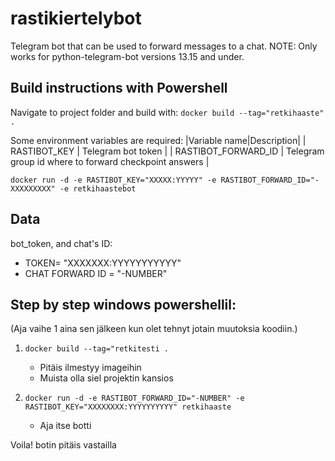 # rastikiertelybot

Telegram bot that can be used to forward messages to a chat.
NOTE: Only works for python-telegram-bot versions 13.15 and under.

## Build instructions with Powershell

Navigate to project folder and build with:
`docker build --tag="retkihaaste" .`

Some environment variables are required:
|Variable name|Description|
| RASTIBOT_KEY | Telegram bot token |
| RASTIBOT_FORWARD_ID | Telegram group id where to forward checkpoint answers |

`docker run -d -e RASTIBOT_KEY="XXXXX:YYYYY" -e RASTIBOT_FORWARD_ID="-XXXXXXXXX" -e retkihaastebot`

## Data
bot_token, and chat's ID:
- TOKEN= "XXXXXXX:YYYYYYYYYYY"
- CHAT FORWARD ID = "-NUMBER" 

## Step by step windows powershellil: 
(Aja vaihe 1 aina sen jälkeen kun olet tehnyt jotain muutoksia koodiin.) 
		
1. `docker build --tag="retkitesti .`
	- Pitäis ilmestyy imageihin
	- Muista olla siel projektin kansios
	
2. `docker run -d -e RASTIBOT_FORWARD_ID="-NUMBER" -e RASTIBOT_KEY="XXXXXXXX:YYYYYYYYYY" retkihaaste`
	- Aja itse botti

Voila! botin pitäis vastailla



